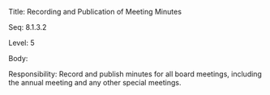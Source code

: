 Title:  Recording and Publication of Meeting Minutes

Seq:    8.1.3.2

Level:  5

Body:

Responsibility: Record and publish minutes for all board meetings, including the annual meeting and any other special meetings. 


